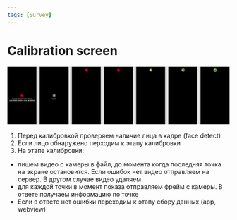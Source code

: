 ```yaml
---
tags: [Survey]
---
```


# Calibration screen

![](../../assets/images/screens/calibration.png)

1. Перед калибровкой проверяем наличие лица в кадре (face detect)
2. Если лицо обнаружено перходим к этапу калибровки
3. На этапе калибровки:
  - пишем видео с камеры в файл, до момента когда последняя точка на экране остановится. Если ошибок нет видео отправляем на сервер. В другом случае видео удаляем
  - для каждой точки в момент показа отправляем фрейм с камеры. В ответе получаем информацию по точке
  - Если в ответе нет ошибки переходим к этапу сбору данных (app, webview)